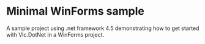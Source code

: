 ﻿# Minimal WinForms sample

A sample project using .net framework 4.5 demonstrating how to get started with Vlc.DotNet in a WinForms project.